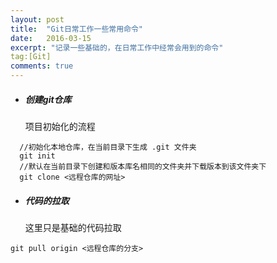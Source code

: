 ```yaml
---
layout: post
title:  "Git日常工作一些常用命令"
date:   2016-03-15
excerpt: "记录一些基础的，在日常工作中经常会用到的命令"
tag:[Git]
comments: true
---
```



- ##### 创建git仓库   
  项目初始化的流程
~~~
  //初始化本地仓库，在当前目录下生成 .git 文件夹
  git init
  //默认在当前目录下创建和版本库名相同的文件夹并下载版本到该文件夹下
  git clone <远程仓库的网址> 
~~~

- ##### 代码的拉取  
  这里只是基础的代码拉取
~~~
git pull origin <远程仓库的分支>
~~~